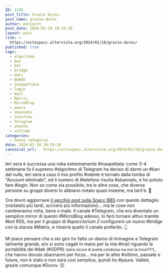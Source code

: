 ```yaml
---
ID: 1145
post_title: Grazie Durov.
post_name: grazie-durov
author: minioctt
post_date: 2024-01-18 10:33:26
layout: post
link: >
  https://octospacc.altervista.org/2024/01/18/grazie-durov/
published: true
tags:
  - algoritmo
  - ban
  - bot
  - bridge
  - dati
  - DUROV
  - inaspettata
  - login
  - mail
  - Matrix
  - MicroBlog
  - paura
  - sbannato
  - telefono
  - Telegram
  - utente
  - vittime
categories:
  - Senza categoria
date: 2024-01-18 10:33:26
canonical_url:   https://octospacc.altervista.org/2024/01/18/grazie-durov/
---
```

<!-- wp:paragraph -->
<p>Ieri sera è successa una roba estremamente #inaspettata: come 3-4 settimane fa il supremo #algoritmo di Telegram ha deciso di darmi un #ban dal nulla, ieri sera a caso il mio profilo #utente è tornato dalla tomba di "Account eliminato", ed il numero di #telefono risulta #sbannato, e ho potuto fare #login. Non so come sia possibile, tra le altre cose, che diverse persone su gruppi diversi lo abbiano notato quasi insieme, ma tant'è. 🤯</p>
<!-- /wp:paragraph -->

<!-- wp:paragraph -->
<p>Ora dovrò aggiornare <a href="https://bbs.spacc.eu.org/viewtopic.php?t=160">il vecchio post sulla Spacc BBS</a> con questo dettaglio (visitatelo più tardi, scriverò più informazioni)... ma le cose non cambieranno rotta, bene o male. Il canale #Telegram, che era diventato un semplice mirror di questo #MicroBlog adesso, lo farò tornare attivo tramite #bot RSS, ma per il gruppo di <em>#spacctorium 2</em> configurerò un nuovo #bridge con la stanza #Matrix, e rimarrà quello il canale preferito. 👆</p>
<!-- /wp:paragraph -->

<!-- wp:paragraph -->
<p>Mi piace pensare che a sto giro ho fatto un danno di immagine a Telegram talmente grande, e/o si sono cagati in mano per la mia #mail riguardo la portabilità dei #dati (#GDPR) <small>(sono sicura di averla condivisa ma non la trovo???)</small>, che hanno dovuto sbannarmi per forza... ma per le altre #vittime, passate e future, non è stato e non sarà così semplice, quindi ho #paura. Vabbè, grazie comunque #Durov. 🙃</p>
<!-- /wp:paragraph -->